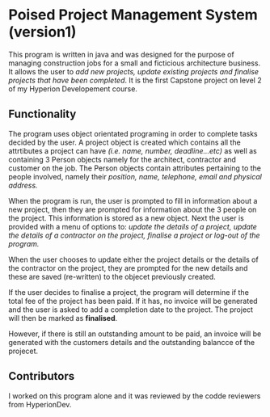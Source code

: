 # Poised Project Management System (version1)
This program is written in java and was designed for the purpose of managing construction jobs
for a small and ficticious architecture business. It allows the user to *add new projects, 
update existing projects and finalise projects that have been completed*. It is the first Capstone 
project on level 2 of my Hyperion Developement course.

## Functionality
The program uses object orientated programing in order to complete tasks decided by the user. A project
object is created which contains all the attrtibutes a project can have *(i.e. name, number, deadline...etc)*
as well as containing 3 Person objects namely for the architect, contractor and customer on the job.
The Person objects contain attributes pertaining to the people involved, namely their *position, name, telephone,
email and physical address.*

When the program is run, the user is prompted to fill in information about a new project, then they
are prompted for information about the 3 people on the project. This information is stored as a new object.
Next the user is provided with a menu of options to: *update the details of a project, update
the details of a contractor on the project, finalise a project or log-out of the program.*

When the user chooses to update either the project details or the details of the contractor on the project,
they are prompted for the new details and these are saved (re-written) to the objecet previously created.

If the user decides to finalise a project, the program will determine if the total fee of the project has been paid.
If it has, no invoice will be generated and the user is asked to add a completion date to the project.
The project will then be marked as **finalised**.

However, if there is still an outstanding amount to be paid,  an invoice will be generated with 
the customers details and the outstanding balancce of the projecet.

## Contributors
I worked on this program alone and it was reviewed by the codde reviewers from HyperionDev.
